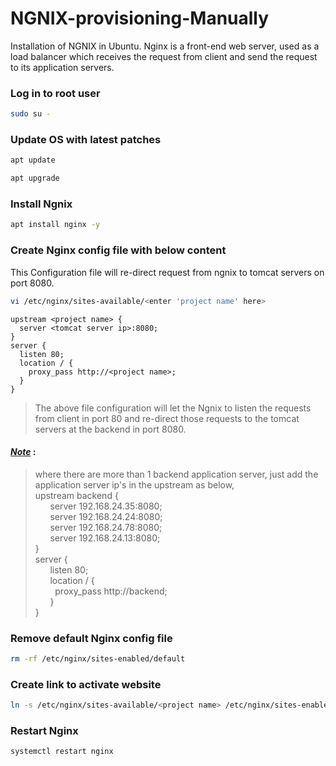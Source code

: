 # NGNIX-provisioning-Manually
Installation of NGNIX in Ubuntu. Nginx is a front-end web server, used as a load balancer which receives the request from client and send the request to its application servers.
### Log in to root user
```sh
sudo su -
```
### Update OS with latest patches
```sh
apt update
```
```sh
apt upgrade
```
### Install Ngnix
```sh
apt install nginx -y
```
### Create Nginx config file with below content
This Configuration file will re-direct request from ngnix to tomcat servers on port 8080.
```sh
vi /etc/nginx/sites-available/<enter 'project name' here>
```
~~~
upstream <project name> {
  server <tomcat server ip>:8080;
}
server {
  listen 80;
  location / {
    proxy_pass http://<project name>;
  }
}
~~~
>
> The above file configuration will let the Ngnix to listen the requests from client in port 80 and re-direct those requests to the tomcat servers at the backend in port 8080.
> 
#### <ins> *Note*</ins>  : <br>
> where there are more than 1 backend application server, just add the application server ip's in the upstream as below, <br>
> upstream backend { <br>
> &nbsp; &nbsp;  &nbsp;  server 192.168.24.35:8080; <br>
> &nbsp; &nbsp;  &nbsp;  server 192.168.24.24:8080; <br>
> &nbsp; &nbsp;  &nbsp;  server 192.168.24.78:8080; <br>
> &nbsp; &nbsp;  &nbsp;  server 192.168.24.13:8080; <br>
> } <br>
> server { <br>
> &nbsp; &nbsp;  &nbsp;  listen 80; <br>
> &nbsp; &nbsp;  &nbsp;  location / { <br>
> &nbsp; &nbsp; &nbsp;  &nbsp;    proxy_pass http://backend; <br>
> &nbsp; &nbsp;   &nbsp;  } <br>
> } <br>



### Remove default Nginx config file
```sh
rm -rf /etc/nginx/sites-enabled/default
```
### Create link to activate website
```sh
ln -s /etc/nginx/sites-available/<project name> /etc/nginx/sites-enabled/<project name>
```
### Restart Nginx
```sh
systemctl restart nginx
```


